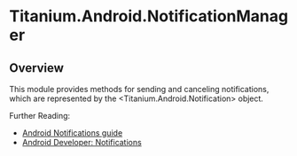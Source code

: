 # Titanium.Android.NotificationManager

<ProxySummary/>

## Overview

This module provides methods for sending and canceling notifications,
which are represented by the <Titanium.Android.Notification> object.

Further Reading:

  * [Android Notifications guide](https://docs.appcelerator.com/platform/latest/#!/guide/Android_Notifications)
  * [Android Developer: Notifications](https://developer.android.com/guide/topics/ui/notifiers/notifications.html)

<ApiDocs/>
